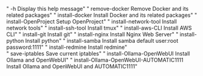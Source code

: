 "  -h  Display this help message"
"  remove-docker  Remove Docker and its related packages"
"  install-docker  Install Docker and its related packages"
"  install-OpenProject  Setup OpenProject" 
"  install-network-tool  Install network tools"
"  install-ssh-tool  Install tmux"
"  install-aws-CLI  Install AWS CLI"
"  install-git  Install git"
"  install-nginx  Install Nginx Web Server"
"  install-python  Install python"
"  install-samba Install samba default user:root password:1111"
"  install-redmine Install redmine"  
"  save-iptables Save current iptables" 
"  install-Ollama-OpenWebUI Install Ollama and OpenWebUI"
"  install-Ollama-OpenWebUI-AUTOMATIC1111 Install Ollama and OpenWebUI and AUTOMATIC1111"